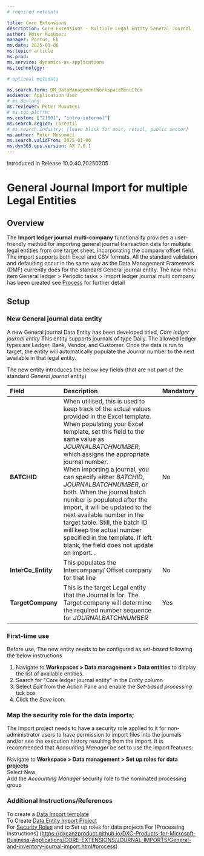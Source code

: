 ```yaml
---
# required metadata

title: Core Extensions
description: Core Extensions - Multiple Legal Entity General Journal
author: Peter Musumeci
manager: Pontus, Ek
ms.date: 2025-01-06
ms.topic: article
ms.prod: 
ms.service: dynamics-ax-applications
ms.technology: 

# optional metadata

ms.search.form: DM_DataManagementWorkspaceMenuItem
audience: Application User
# ms.devlang: 
ms.reviewer: Peter Musumeci
# ms.tgt_pltfrm: 
ms.custom: ["21901", "intro-internal"]
ms.search.region: CoreUtil
# ms.search.industry: [leave blank for most, retail, public sector]
ms.author: Peter Musumeci
ms.search.validFrom: 2025-01-06
ms.dyn365.ops.version: AX 7.0.1
---
```

Introduced in Release 10.0.40.20250205

# General Journal Import for multiple Legal Entities 
## Overview
The **Import ledger journal multi-company** functionality provides a user-friendly method for importing general journal transaction data for multiple legal entities from one target sheet, incorporating the  company offset field.  The import supports both Excel and CSV formats. All the standard validation and defaulting occur in the same way as the Data Management Framework (DMF) currently does for the standard General journal entity.  The new menu item General ledger > Periodic tasks > Import ledger journal multi company has been created see [Process](https://dxcanzproduct.github.io/DXC-Products-for-Microsoft-Business-Applications/CORE-EXTENSIONS/JOURNAL-IMPORTS/General-and-inventory-journal-import.html#process) for further detail

## Setup
### New General journal data entity
A new General journal Data Entity has been developed titled, *Core ledger journal entity*  This entity supports journals of type Daily. The allowed ledger types are Ledger, Bank, Vendor, and Customer. Once the data is run to target, the entity will automatically populate the Journal number to the next available in that legal entity.

The new entity introduces the below key fields (that are not part of the standard *General journal* entity)

|  **Field**  | **Description** |  **Mandatory** 
:---      |:---      |:---   
 **BATCHID** | When utilised, this is used to keep track of the actual values provided in the Excel template. When populating your Excel template, set this field to the same value as *JOURNALBATCHNUMBER*, which assigns the appropriate journal number. <br>When importing a journal, you can specify either *BATCHID*, *JOURNALBATCHNUMBER*, or both. When the journal batch number is populated after the import, it will be updated to the next available number in the target table. Still, the batch ID will keep the actual number specified in the template. If left blank, the field does not update on import. .| No|
**InterCo_Entity** |This populates the Intercompany/ Offset company for that line |No|
**TargetCompany** |This is the target Legal entity that the Journal is for.  The Target company will determine the required number sequence for *JOURNALBATCHNUMBER* |Yes|


### First-time use
Before use, The new entity needs to be configured as *set-based* following the below instructions

1. Navigate to **Workspaces > Data management > Data entities** to display the list of available entities.<br>
2. Search for "Core ledger journal entity" in the *Entity* column <br>
3. Select *Edit* from the Action Pane and enable the *Set-based processing* tick box <br>
4. Click the *Save* icon.

### Map the security role for the data imports;
The Import project needs to have a security role applied to it for non-administrator users to have permission to import files into the journals and/or see the execution history resulting from the import. It is recommended that *Accounting Manager* be set to use the import features:

Navigate to **Workspace > Data management > Set up roles for data projects** <br>
Select New <br>
Add the *Accounting Manager* security role to the nominated processing group <br>


### Additional Instructions/References 

To create a  [Data Import template](https://github.com/DXCANZProduct/DXC-Products-for-Microsoft-Business-Applications/blob/master/CORE-EXTENSIONS/JOURNAL-IMPORTS/General-and-inventory-journal-import.md#create-data-entity-file-templates)<br>
To Create [Data Entity Import Project](https://github.com/DXCANZProduct/DXC-Products-for-Microsoft-Business-Applications/blob/master/CORE-EXTENSIONS/JOURNAL-IMPORTS/General-and-inventory-journal-import.md#create-data-entity-import-project)<br>
For [Security Roles](https://github.com/DXCANZProduct/DXC-Products-for-Microsoft-Business-Applications/edit/master/CORE-EXTENSIONS/JOURNAL-IMPORTS/General-and-inventory-journal-import.md#security-roles) and to Set up roles for data projects
For [Processing instructions] (https://dxcanzproduct.github.io/DXC-Products-for-Microsoft-Business-Applications/CORE-EXTENSIONS/JOURNAL-IMPORTS/General-and-inventory-journal-import.html#process)


